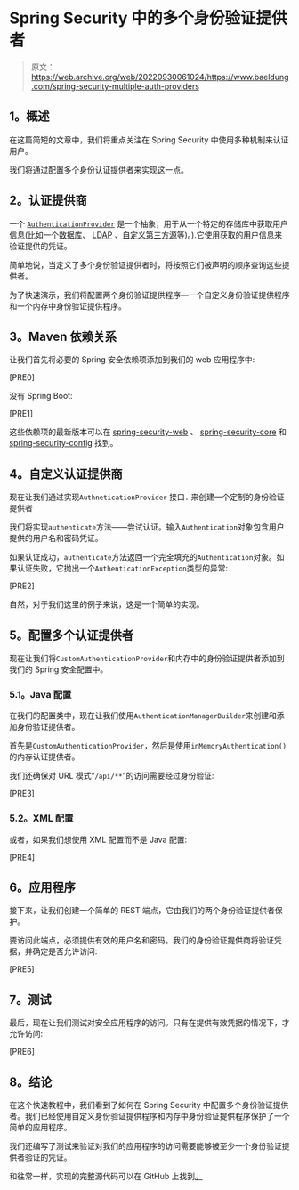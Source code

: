 # Spring Security 中的多个身份验证提供者

> 原文：<https://web.archive.org/web/20220930061024/https://www.baeldung.com/spring-security-multiple-auth-providers>

## **1。概述**

在这篇简短的文章中，我们将重点关注在 Spring Security 中使用多种机制来认证用户。

我们将通过配置多个身份认证提供者来实现这一点。

## **2。认证提供商**

一个 [`AuthenticationProvider`](https://web.archive.org/web/20221003085830/https://docs.spring.io/spring-security/site/docs/current/api/org/springframework/security/authentication/AuthenticationProvider.html) 是一个抽象，用于从一个特定的存储库中获取用户信息(比如一个[数据库](/web/20221003085830/https://www.baeldung.com/spring-security-authentication-with-a-database)、 [LDAP](/web/20221003085830/https://www.baeldung.com/spring-security-ldap) 、[自定义第三方源](/web/20221003085830/https://www.baeldung.com/spring-security-authentication-provider)等)。).它使用获取的用户信息来验证提供的凭证。

简单地说，当定义了多个身份验证提供者时，将按照它们被声明的顺序查询这些提供者。

为了快速演示，我们将配置两个身份验证提供程序—一个自定义身份验证提供程序和一个内存中身份验证提供程序。

## **3。Maven 依赖关系**

让我们首先将必要的 Spring 安全依赖项添加到我们的 web 应用程序中:

[PRE0]

没有 Spring Boot:

[PRE1]

这些依赖项的最新版本可以在 [spring-security-web](https://web.archive.org/web/20221003085830/https://search.maven.org/classic/#search%7Cga%7C1%7Cg%3A%22org.springframework.security%22%20AND%20a%3A%22spring-security-web%22) 、 [spring-security-core](https://web.archive.org/web/20221003085830/https://search.maven.org/classic/#search%7Cga%7C1%7Cg%3A%22org.springframework.security%22%20AND%20a%3A%22spring-security-core%22) 和 [spring-security-config](https://web.archive.org/web/20221003085830/https://search.maven.org/classic/#search%7Cga%7C1%7Cg%3A%22org.springframework.security%22%20AND%20a%3A%22spring-security-config%22) 找到。

## **4。自定义认证提供商**

现在让我们通过实现`AuthneticationProvider` 接口`.` 来创建一个定制的身份验证提供者

我们将实现`authenticate`方法——尝试认证。输入`Authentication`对象包含用户提供的用户名和密码凭证。

如果认证成功，`authenticate`方法返回一个完全填充的`Authentication`对象。如果认证失败，它抛出一个`AuthenticationException`类型的异常:

[PRE2]

自然，对于我们这里的例子来说，这是一个简单的实现。

## **5。配置多个认证提供者**

现在让我们将`CustomAuthenticationProvider`和内存中的身份验证提供者添加到我们的 Spring 安全配置中。

### **5.1。Java 配置**

在我们的配置类中，现在让我们使用`AuthenticationManagerBuilder`来创建和添加身份验证提供者。

首先是`CustomAuthenticationProvider`，然后是使用`inMemoryAuthentication()`的内存认证提供者。

我们还确保对 URL 模式“`/api/**`”的访问需要经过身份验证:

[PRE3]

### 5.2。XML 配置

或者，如果我们想使用 XML 配置而不是 Java 配置:

[PRE4]

## **6。应用程序**

接下来，让我们创建一个简单的 REST 端点，它由我们的两个身份验证提供者保护。

要访问此端点，必须提供有效的用户名和密码。我们的身份验证提供商将验证凭据，并确定是否允许访问:

[PRE5]

## **7。测试**

最后，现在让我们测试对安全应用程序的访问。只有在提供有效凭据的情况下，才允许访问:

[PRE6]

## **8。结论**

在这个快速教程中，我们看到了如何在 Spring Security 中配置多个身份验证提供者。我们已经使用自定义身份验证提供程序和内存中身份验证提供程序保护了一个简单的应用程序。

我们还编写了测试来验证对我们的应用程序的访问需要能够被至少一个身份验证提供者验证的凭证。

和往常一样，实现的完整源代码可以在 GitHub 上找到[。](https://web.archive.org/web/20221003085830/https://github.com/eugenp/tutorials/tree/master/spring-security-modules/spring-security-web-boot-2 "The Full Registration/Authentication Example Project on Github ")